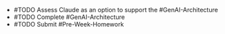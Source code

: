 - #TODO Assess Claude as an option to support the #GenAI-Architecture
- #TODO Complete #GenAI-Architecture
- #TODO Submit #Pre-Week-Homework